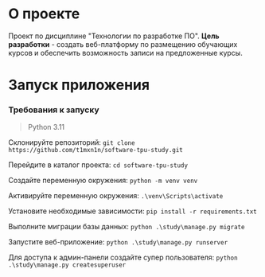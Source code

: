 # О проекте #

Проект по дисциплине "Технологии по разработке ПО". **Цель разработки** - 
создать веб-платформу по размещению обучающих курсов и обеспечить возможность 
записи на предложенные курсы.


# Запуск приложения

### Требования к запуску
> Python 3.11

Склонируйте репозиторий: `git clone https://github.com/t1mxn1n/software-tpu-study.git`

Перейдите в каталог проекта: `cd software-tpu-study`

Создайте переменную окружения: `python -m venv venv`

Активируйте переменную окружения: `.\venv\Scripts\activate`

Установите необходимые зависимости: `pip install -r requirements.txt`

Выполните миграции базы данных: `python .\study\manage.py migrate`

Запустите веб-приложение: `python .\study\manage.py runserver`

Для доступа к админ-панели создайте супер пользователя: `python .\study\manage.py createsuperuser`